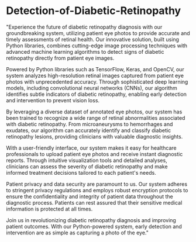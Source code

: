# Detection-of-Diabetic-Retinopathy
"Experience the future of diabetic retinopathy diagnosis with our groundbreaking system, utilizing patient eye photos to provide accurate and timely assessments of retinal health. Our innovative solution, built using Python libraries, combines cutting-edge image processing techniques with advanced machine learning algorithms to detect signs of diabetic retinopathy directly from patient eye images.

Powered by Python libraries such as TensorFlow, Keras, and OpenCV, our system analyzes high-resolution retinal images captured from patient eye photos with unprecedented accuracy. Through sophisticated deep learning models, including convolutional neural networks (CNNs), our algorithm identifies subtle indicators of diabetic retinopathy, enabling early detection and intervention to prevent vision loss.

By leveraging a diverse dataset of annotated eye photos, our system has been trained to recognize a wide range of retinal abnormalities associated with diabetic retinopathy. From microaneurysms to hemorrhages and exudates, our algorithm can accurately identify and classify diabetic retinopathy lesions, providing clinicians with valuable diagnostic insights.

With a user-friendly interface, our system makes it easy for healthcare professionals to upload patient eye photos and receive instant diagnostic reports. Through intuitive visualization tools and detailed analyses, clinicians can assess the severity of diabetic retinopathy and make informed treatment decisions tailored to each patient's needs.

Patient privacy and data security are paramount to us. Our system adheres to stringent privacy regulations and employs robust encryption protocols to ensure the confidentiality and integrity of patient data throughout the diagnostic process. Patients can rest assured that their sensitive medical information is protected at all times.

Join us in revolutionizing diabetic retinopathy diagnosis and improving patient outcomes. With our Python-powered system, early detection and intervention are as simple as capturing a photo of the eye."

